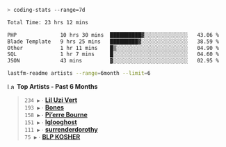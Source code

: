 ```zsh
> coding-stats --range=7d
```

<!--START_SECTION:waka-->

```txt
Total Time: 23 hrs 12 mins

PHP              10 hrs 30 mins  ██████████▓░░░░░░░░░░░░░░   43.06 %
Blade Template   9 hrs 25 mins   █████████▓░░░░░░░░░░░░░░░   38.59 %
Other            1 hr 11 mins    █▒░░░░░░░░░░░░░░░░░░░░░░░   04.90 %
SQL              1 hr 7 mins     █░░░░░░░░░░░░░░░░░░░░░░░░   04.60 %
JSON             43 mins         ▓░░░░░░░░░░░░░░░░░░░░░░░░   02.95 %
```

<!--END_SECTION:waka-->

```zsh
lastfm-readme artists --range=6month --limit=6
```

<!--START_LASTFM_ARTISTS:{"period": "6month", "rows": 6}-->
<a href="https://last.fm" target="_blank"><img src="https://user-images.githubusercontent.com/17434202/215290617-e793598d-d7c9-428f-9975-156db1ba89cc.svg" alt="Last.fm Logo" width="18" height="13"/></a> **Top Artists - Past 6 Months**

> `234 ▶️` ∙ **[Lil Uzi Vert](https://www.last.fm/music/Lil+Uzi+Vert)**<br/>
> `193 ▶️` ∙ **[Bones](https://www.last.fm/music/Bones)**<br/>
> `158 ▶️` ∙ **[Pi’erre Bourne](https://www.last.fm/music/Pi%E2%80%99erre+Bourne)**<br/>
> `151 ▶️` ∙ **[Iglooghost](https://www.last.fm/music/Iglooghost)**<br/>
> `111 ▶️` ∙ **[surrenderdorothy](https://www.last.fm/music/surrenderdorothy)**<br/>
> `75 ▶️` ∙ **[BLP KOSHER](https://www.last.fm/music/BLP+KOSHER)**<br/>
<!--END_LASTFM_ARTISTS-->

